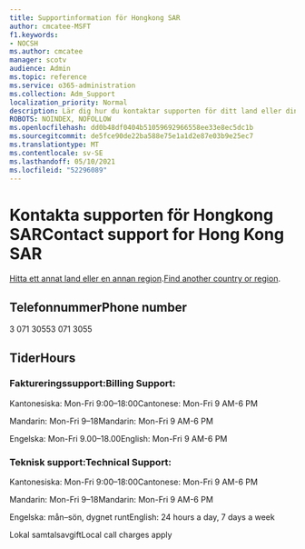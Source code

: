 ```yaml
---
title: Supportinformation för Hongkong SAR
author: cmcatee-MSFT
f1.keywords:
- NOCSH
ms.author: cmcatee
manager: scotv
audience: Admin
ms.topic: reference
ms.service: o365-administration
ms.collection: Adm_Support
localization_priority: Normal
description: Lär dig hur du kontaktar supporten för ditt land eller din region.
ROBOTS: NOINDEX, NOFOLLOW
ms.openlocfilehash: dd0b48df0404b51059692966558ee33e8ec5dc1b
ms.sourcegitcommit: de5fce90de22ba588e75e1a1d2e87e03b9e25ec7
ms.translationtype: MT
ms.contentlocale: sv-SE
ms.lasthandoff: 05/10/2021
ms.locfileid: "52296089"
---
```

# <a name="contact-support-for-hong-kong-sar"></a><span data-ttu-id="06cee-103">Kontakta supporten för Hongkong SAR</span><span class="sxs-lookup"><span data-stu-id="06cee-103">Contact support for Hong Kong SAR</span></span>

<span data-ttu-id="06cee-104">[Hitta ett annat land eller en annan region](../../business-video/get-help-support.md).</span><span class="sxs-lookup"><span data-stu-id="06cee-104">[Find another country or region](../../business-video/get-help-support.md).</span></span>

## <a name="phone-number"></a><span data-ttu-id="06cee-105">Telefonnummer</span><span class="sxs-lookup"><span data-stu-id="06cee-105">Phone number</span></span>
<span data-ttu-id="06cee-106">3 071 3055</span><span class="sxs-lookup"><span data-stu-id="06cee-106">3 071 3055</span></span>

## <a name="hours"></a><span data-ttu-id="06cee-107">Tider</span><span class="sxs-lookup"><span data-stu-id="06cee-107">Hours</span></span>
### <a name="billing-support"></a><span data-ttu-id="06cee-108">Faktureringssupport:</span><span class="sxs-lookup"><span data-stu-id="06cee-108">Billing Support:</span></span>

<span data-ttu-id="06cee-109">Kantonesiska: Mon-Fri 9:00–18:00</span><span class="sxs-lookup"><span data-stu-id="06cee-109">Cantonese: Mon-Fri 9 AM-6 PM</span></span>

<span data-ttu-id="06cee-110">Mandarin: Mon-Fri 9–18</span><span class="sxs-lookup"><span data-stu-id="06cee-110">Mandarin: Mon-Fri 9 AM-6 PM</span></span>

<span data-ttu-id="06cee-111">Engelska: Mon-Fri 9.00–18.00</span><span class="sxs-lookup"><span data-stu-id="06cee-111">English: Mon-Fri 9 AM-6 PM</span></span>

### <a name="technical-support"></a><span data-ttu-id="06cee-112">Teknisk support:</span><span class="sxs-lookup"><span data-stu-id="06cee-112">Technical Support:</span></span>

<span data-ttu-id="06cee-113">Kantonesiska: Mon-Fri 9:00–18:00</span><span class="sxs-lookup"><span data-stu-id="06cee-113">Cantonese: Mon-Fri 9 AM-6 PM</span></span>

<span data-ttu-id="06cee-114">Mandarin: Mon-Fri 9–18</span><span class="sxs-lookup"><span data-stu-id="06cee-114">Mandarin: Mon-Fri 9 AM-6 PM</span></span>

<span data-ttu-id="06cee-115">Engelska: mån–sön, dygnet runt</span><span class="sxs-lookup"><span data-stu-id="06cee-115">English: 24 hours a day, 7 days a week</span></span>

<span data-ttu-id="06cee-116">Lokal samtalsavgift</span><span class="sxs-lookup"><span data-stu-id="06cee-116">Local call charges apply</span></span>
